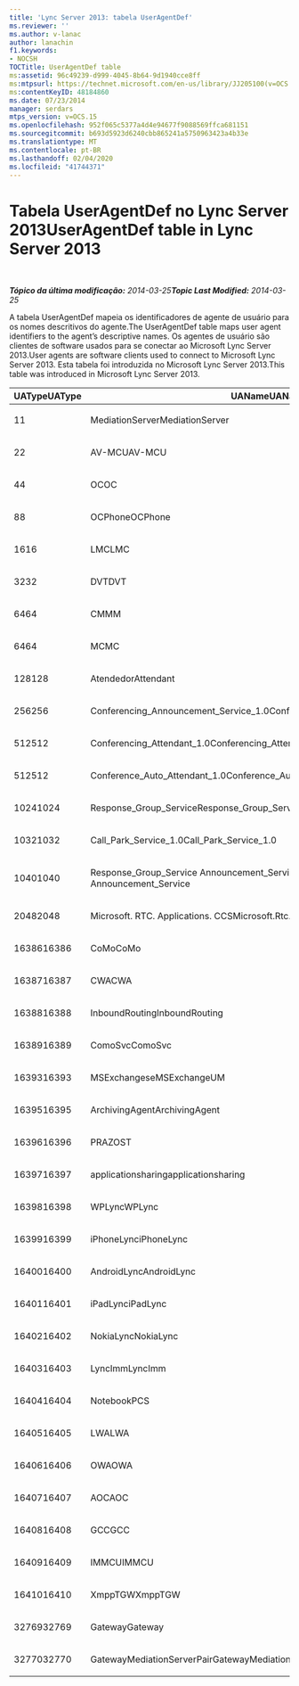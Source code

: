 ```yaml
---
title: 'Lync Server 2013: tabela UserAgentDef'
ms.reviewer: ''
ms.author: v-lanac
author: lanachin
f1.keywords:
- NOCSH
TOCTitle: UserAgentDef table
ms:assetid: 96c49239-d999-4045-8b64-9d1940cce8ff
ms:mtpsurl: https://technet.microsoft.com/en-us/library/JJ205100(v=OCS.15)
ms:contentKeyID: 48184860
ms.date: 07/23/2014
manager: serdars
mtps_version: v=OCS.15
ms.openlocfilehash: 952f065c5377a4d4e94677f9088569ffca681151
ms.sourcegitcommit: b693d5923d6240cbb865241a5750963423a4b33e
ms.translationtype: MT
ms.contentlocale: pt-BR
ms.lasthandoff: 02/04/2020
ms.locfileid: "41744371"
---
```

<div data-xmlns="http://www.w3.org/1999/xhtml">

<div class="topic" data-xmlns="http://www.w3.org/1999/xhtml" data-msxsl="urn:schemas-microsoft-com:xslt" data-cs="http://msdn.microsoft.com/en-us/">

<div data-asp="http://msdn2.microsoft.com/asp">

# <a name="useragentdef-table-in-lync-server-2013"></a><span data-ttu-id="61895-102">Tabela UserAgentDef no Lync Server 2013</span><span class="sxs-lookup"><span data-stu-id="61895-102">UserAgentDef table in Lync Server 2013</span></span>

</div>

<div id="mainSection">

<div id="mainBody">

<span> </span>

<span data-ttu-id="61895-103">_**Tópico da última modificação:** 2014-03-25_</span><span class="sxs-lookup"><span data-stu-id="61895-103">_**Topic Last Modified:** 2014-03-25_</span></span>

<span data-ttu-id="61895-104">A tabela UserAgentDef mapeia os identificadores de agente de usuário para os nomes descritivos do agente.</span><span class="sxs-lookup"><span data-stu-id="61895-104">The UserAgentDef table maps user agent identifiers to the agent’s descriptive names.</span></span> <span data-ttu-id="61895-105">Os agentes de usuário são clientes de software usados para se conectar ao Microsoft Lync Server 2013.</span><span class="sxs-lookup"><span data-stu-id="61895-105">User agents are software clients used to connect to Microsoft Lync Server 2013.</span></span> <span data-ttu-id="61895-106">Esta tabela foi introduzida no Microsoft Lync Server 2013.</span><span class="sxs-lookup"><span data-stu-id="61895-106">This table was introduced in Microsoft Lync Server 2013.</span></span>


<table>
<colgroup>
<col style="width: 33%" />
<col style="width: 33%" />
<col style="width: 33%" />
</colgroup>
<thead>
<tr class="header">
<th><span data-ttu-id="61895-107">UAType</span><span class="sxs-lookup"><span data-stu-id="61895-107">UAType</span></span></th>
<th><span data-ttu-id="61895-108">UAName</span><span class="sxs-lookup"><span data-stu-id="61895-108">UAName</span></span></th>
<th><span data-ttu-id="61895-109">UACategory</span><span class="sxs-lookup"><span data-stu-id="61895-109">UACategory</span></span></th>
</tr>
</thead>
<tbody>
<tr class="odd">
<td><p><span data-ttu-id="61895-110">1</span><span class="sxs-lookup"><span data-stu-id="61895-110">1</span></span></p></td>
<td><p><span data-ttu-id="61895-111">MediationServer</span><span class="sxs-lookup"><span data-stu-id="61895-111">MediationServer</span></span></p></td>
<td><p><span data-ttu-id="61895-112">MediationServer</span><span class="sxs-lookup"><span data-stu-id="61895-112">MediationServer</span></span></p></td>
</tr>
<tr class="even">
<td><p><span data-ttu-id="61895-113">2</span><span class="sxs-lookup"><span data-stu-id="61895-113">2</span></span></p></td>
<td><p><span data-ttu-id="61895-114">AV-MCU</span><span class="sxs-lookup"><span data-stu-id="61895-114">AV-MCU</span></span></p></td>
<td><p><span data-ttu-id="61895-115">AV-MCU</span><span class="sxs-lookup"><span data-stu-id="61895-115">AV-MCU</span></span></p></td>
</tr>
<tr class="odd">
<td><p><span data-ttu-id="61895-116">4</span><span class="sxs-lookup"><span data-stu-id="61895-116">4</span></span></p></td>
<td><p><span data-ttu-id="61895-117">OC</span><span class="sxs-lookup"><span data-stu-id="61895-117">OC</span></span></p></td>
<td><p><span data-ttu-id="61895-118">OC</span><span class="sxs-lookup"><span data-stu-id="61895-118">OC</span></span></p></td>
</tr>
<tr class="even">
<td><p><span data-ttu-id="61895-119">8</span><span class="sxs-lookup"><span data-stu-id="61895-119">8</span></span></p></td>
<td><p><span data-ttu-id="61895-120">OCPhone</span><span class="sxs-lookup"><span data-stu-id="61895-120">OCPhone</span></span></p></td>
<td><p><span data-ttu-id="61895-121">OCPhone</span><span class="sxs-lookup"><span data-stu-id="61895-121">OCPhone</span></span></p></td>
</tr>
<tr class="odd">
<td><p><span data-ttu-id="61895-122">16</span><span class="sxs-lookup"><span data-stu-id="61895-122">16</span></span></p></td>
<td><p><span data-ttu-id="61895-123">LMC</span><span class="sxs-lookup"><span data-stu-id="61895-123">LMC</span></span></p></td>
<td><p><span data-ttu-id="61895-124">LMC</span><span class="sxs-lookup"><span data-stu-id="61895-124">LMC</span></span></p></td>
</tr>
<tr class="even">
<td><p><span data-ttu-id="61895-125">32</span><span class="sxs-lookup"><span data-stu-id="61895-125">32</span></span></p></td>
<td><p><span data-ttu-id="61895-126">DVT</span><span class="sxs-lookup"><span data-stu-id="61895-126">DVT</span></span></p></td>
<td><p><span data-ttu-id="61895-127">DVT</span><span class="sxs-lookup"><span data-stu-id="61895-127">DVT</span></span></p></td>
</tr>
<tr class="odd">
<td><p><span data-ttu-id="61895-128">64</span><span class="sxs-lookup"><span data-stu-id="61895-128">64</span></span></p></td>
<td><p><span data-ttu-id="61895-129">CM</span><span class="sxs-lookup"><span data-stu-id="61895-129">MM</span></span></p></td>
<td><p><span data-ttu-id="61895-130">CM</span><span class="sxs-lookup"><span data-stu-id="61895-130">MM</span></span></p></td>
</tr>
<tr class="even">
<td><p><span data-ttu-id="61895-131">64</span><span class="sxs-lookup"><span data-stu-id="61895-131">64</span></span></p></td>
<td><p><span data-ttu-id="61895-132">MC</span><span class="sxs-lookup"><span data-stu-id="61895-132">MC</span></span></p></td>
<td><p><span data-ttu-id="61895-133">CM</span><span class="sxs-lookup"><span data-stu-id="61895-133">MM</span></span></p></td>
</tr>
<tr class="odd">
<td><p><span data-ttu-id="61895-134">128</span><span class="sxs-lookup"><span data-stu-id="61895-134">128</span></span></p></td>
<td><p><span data-ttu-id="61895-135">Atendedor</span><span class="sxs-lookup"><span data-stu-id="61895-135">Attendant</span></span></p></td>
<td><p><span data-ttu-id="61895-136">Atendedor</span><span class="sxs-lookup"><span data-stu-id="61895-136">Attendant</span></span></p></td>
</tr>
<tr class="even">
<td><p><span data-ttu-id="61895-137">256</span><span class="sxs-lookup"><span data-stu-id="61895-137">256</span></span></p></td>
<td><p><span data-ttu-id="61895-138">Conferencing_Announcement_Service_1.0</span><span class="sxs-lookup"><span data-stu-id="61895-138">Conferencing_Announcement_Service_1.0</span></span></p></td>
<td><p><span data-ttu-id="61895-139">CERTIFICAÇÃO</span><span class="sxs-lookup"><span data-stu-id="61895-139">CAS</span></span></p></td>
</tr>
<tr class="odd">
<td><p><span data-ttu-id="61895-140">512</span><span class="sxs-lookup"><span data-stu-id="61895-140">512</span></span></p></td>
<td><p><span data-ttu-id="61895-141">Conferencing_Attendant_1.0</span><span class="sxs-lookup"><span data-stu-id="61895-141">Conferencing_Attendant_1.0</span></span></p></td>
<td><p><span data-ttu-id="61895-142">CAA</span><span class="sxs-lookup"><span data-stu-id="61895-142">CAA</span></span></p></td>
</tr>
<tr class="even">
<td><p><span data-ttu-id="61895-143">512</span><span class="sxs-lookup"><span data-stu-id="61895-143">512</span></span></p></td>
<td><p><span data-ttu-id="61895-144">Conference_Auto_Attendant_1.0</span><span class="sxs-lookup"><span data-stu-id="61895-144">Conference_Auto_Attendant_1.0</span></span></p></td>
<td><p><span data-ttu-id="61895-145">CAA</span><span class="sxs-lookup"><span data-stu-id="61895-145">CAA</span></span></p></td>
</tr>
<tr class="odd">
<td><p><span data-ttu-id="61895-146">1024</span><span class="sxs-lookup"><span data-stu-id="61895-146">1024</span></span></p></td>
<td><p><span data-ttu-id="61895-147">Response_Group_Service</span><span class="sxs-lookup"><span data-stu-id="61895-147">Response_Group_Service</span></span></p></td>
<td><p><span data-ttu-id="61895-148">RGS</span><span class="sxs-lookup"><span data-stu-id="61895-148">RGS</span></span></p></td>
</tr>
<tr class="even">
<td><p><span data-ttu-id="61895-149">1032</span><span class="sxs-lookup"><span data-stu-id="61895-149">1032</span></span></p></td>
<td><p><span data-ttu-id="61895-150">Call_Park_Service_1.0</span><span class="sxs-lookup"><span data-stu-id="61895-150">Call_Park_Service_1.0</span></span></p></td>
<td><p><span data-ttu-id="61895-151">CPS</span><span class="sxs-lookup"><span data-stu-id="61895-151">CPS</span></span></p></td>
</tr>
<tr class="odd">
<td><p><span data-ttu-id="61895-152">1040</span><span class="sxs-lookup"><span data-stu-id="61895-152">1040</span></span></p></td>
<td><p><span data-ttu-id="61895-153">Response_Group_Service Announcement_Service</span><span class="sxs-lookup"><span data-stu-id="61895-153">Response_Group_Service Announcement_Service</span></span></p></td>
<td><p><span data-ttu-id="61895-154">COMO</span><span class="sxs-lookup"><span data-stu-id="61895-154">AS</span></span></p></td>
</tr>
<tr class="even">
<td><p><span data-ttu-id="61895-155">2048</span><span class="sxs-lookup"><span data-stu-id="61895-155">2048</span></span></p></td>
<td><p><span data-ttu-id="61895-156">Microsoft. RTC. Applications. CCS</span><span class="sxs-lookup"><span data-stu-id="61895-156">Microsoft.Rtc.Applications.Ccs</span></span></p></td>
<td><p><span data-ttu-id="61895-157">CCS</span><span class="sxs-lookup"><span data-stu-id="61895-157">CCS</span></span></p></td>
</tr>
<tr class="odd">
<td><p><span data-ttu-id="61895-158">16386</span><span class="sxs-lookup"><span data-stu-id="61895-158">16386</span></span></p></td>
<td><p><span data-ttu-id="61895-159">CoMo</span><span class="sxs-lookup"><span data-stu-id="61895-159">CoMo</span></span></p></td>
<td><p><span data-ttu-id="61895-160">CoMo</span><span class="sxs-lookup"><span data-stu-id="61895-160">CoMo</span></span></p></td>
</tr>
<tr class="even">
<td><p><span data-ttu-id="61895-161">16387</span><span class="sxs-lookup"><span data-stu-id="61895-161">16387</span></span></p></td>
<td><p><span data-ttu-id="61895-162">CWA</span><span class="sxs-lookup"><span data-stu-id="61895-162">CWA</span></span></p></td>
<td><p><span data-ttu-id="61895-163">CWA</span><span class="sxs-lookup"><span data-stu-id="61895-163">CWA</span></span></p></td>
</tr>
<tr class="odd">
<td><p><span data-ttu-id="61895-164">16388</span><span class="sxs-lookup"><span data-stu-id="61895-164">16388</span></span></p></td>
<td><p><span data-ttu-id="61895-165">InboundRouting</span><span class="sxs-lookup"><span data-stu-id="61895-165">InboundRouting</span></span></p></td>
<td><p><span data-ttu-id="61895-166">InboundRouting</span><span class="sxs-lookup"><span data-stu-id="61895-166">InboundRouting</span></span></p></td>
</tr>
<tr class="even">
<td><p><span data-ttu-id="61895-167">16389</span><span class="sxs-lookup"><span data-stu-id="61895-167">16389</span></span></p></td>
<td><p><span data-ttu-id="61895-168">ComoSvc</span><span class="sxs-lookup"><span data-stu-id="61895-168">ComoSvc</span></span></p></td>
<td><p><span data-ttu-id="61895-169">ComoSvc</span><span class="sxs-lookup"><span data-stu-id="61895-169">ComoSvc</span></span></p></td>
</tr>
<tr class="odd">
<td><p><span data-ttu-id="61895-170">16393</span><span class="sxs-lookup"><span data-stu-id="61895-170">16393</span></span></p></td>
<td><p><span data-ttu-id="61895-171">MSExchangese</span><span class="sxs-lookup"><span data-stu-id="61895-171">MSExchangeUM</span></span></p></td>
<td><p><span data-ttu-id="61895-172">ExUM</span><span class="sxs-lookup"><span data-stu-id="61895-172">ExUM</span></span></p></td>
</tr>
<tr class="even">
<td><p><span data-ttu-id="61895-173">16395</span><span class="sxs-lookup"><span data-stu-id="61895-173">16395</span></span></p></td>
<td><p><span data-ttu-id="61895-174">ArchivingAgent</span><span class="sxs-lookup"><span data-stu-id="61895-174">ArchivingAgent</span></span></p></td>
<td><p><span data-ttu-id="61895-175">ARCHAGENT</span><span class="sxs-lookup"><span data-stu-id="61895-175">ARCHAGENT</span></span></p></td>
</tr>
<tr class="odd">
<td><p><span data-ttu-id="61895-176">16396</span><span class="sxs-lookup"><span data-stu-id="61895-176">16396</span></span></p></td>
<td><p><span data-ttu-id="61895-177">PRAZO</span><span class="sxs-lookup"><span data-stu-id="61895-177">ST</span></span></p></td>
<td><p><span data-ttu-id="61895-178">PRAZO</span><span class="sxs-lookup"><span data-stu-id="61895-178">ST</span></span></p></td>
</tr>
<tr class="even">
<td><p><span data-ttu-id="61895-179">16397</span><span class="sxs-lookup"><span data-stu-id="61895-179">16397</span></span></p></td>
<td><p><span data-ttu-id="61895-180">applicationsharing</span><span class="sxs-lookup"><span data-stu-id="61895-180">applicationsharing</span></span></p></td>
<td><p><span data-ttu-id="61895-181">ASMCU</span><span class="sxs-lookup"><span data-stu-id="61895-181">ASMCU</span></span></p></td>
</tr>
<tr class="odd">
<td><p><span data-ttu-id="61895-182">16398</span><span class="sxs-lookup"><span data-stu-id="61895-182">16398</span></span></p></td>
<td><p><span data-ttu-id="61895-183">WPLync</span><span class="sxs-lookup"><span data-stu-id="61895-183">WPLync</span></span></p></td>
<td><p><span data-ttu-id="61895-184">WPLync</span><span class="sxs-lookup"><span data-stu-id="61895-184">WPLync</span></span></p></td>
</tr>
<tr class="even">
<td><p><span data-ttu-id="61895-185">16399</span><span class="sxs-lookup"><span data-stu-id="61895-185">16399</span></span></p></td>
<td><p><span data-ttu-id="61895-186">iPhoneLync</span><span class="sxs-lookup"><span data-stu-id="61895-186">iPhoneLync</span></span></p></td>
<td><p><span data-ttu-id="61895-187">iPhoneLync</span><span class="sxs-lookup"><span data-stu-id="61895-187">iPhoneLync</span></span></p></td>
</tr>
<tr class="odd">
<td><p><span data-ttu-id="61895-188">16400</span><span class="sxs-lookup"><span data-stu-id="61895-188">16400</span></span></p></td>
<td><p><span data-ttu-id="61895-189">AndroidLync</span><span class="sxs-lookup"><span data-stu-id="61895-189">AndroidLync</span></span></p></td>
<td><p><span data-ttu-id="61895-190">AndroidLync</span><span class="sxs-lookup"><span data-stu-id="61895-190">AndroidLync</span></span></p></td>
</tr>
<tr class="even">
<td><p><span data-ttu-id="61895-191">16401</span><span class="sxs-lookup"><span data-stu-id="61895-191">16401</span></span></p></td>
<td><p><span data-ttu-id="61895-192">iPadLync</span><span class="sxs-lookup"><span data-stu-id="61895-192">iPadLync</span></span></p></td>
<td><p><span data-ttu-id="61895-193">iPadLync</span><span class="sxs-lookup"><span data-stu-id="61895-193">iPadLync</span></span></p></td>
</tr>
<tr class="odd">
<td><p><span data-ttu-id="61895-194">16402</span><span class="sxs-lookup"><span data-stu-id="61895-194">16402</span></span></p></td>
<td><p><span data-ttu-id="61895-195">NokiaLync</span><span class="sxs-lookup"><span data-stu-id="61895-195">NokiaLync</span></span></p></td>
<td><p><span data-ttu-id="61895-196">NokiaLync</span><span class="sxs-lookup"><span data-stu-id="61895-196">NokiaLync</span></span></p></td>
</tr>
<tr class="even">
<td><p><span data-ttu-id="61895-197">16403</span><span class="sxs-lookup"><span data-stu-id="61895-197">16403</span></span></p></td>
<td><p><span data-ttu-id="61895-198">LyncImm</span><span class="sxs-lookup"><span data-stu-id="61895-198">LyncImm</span></span></p></td>
<td><p><span data-ttu-id="61895-199">LyncImm</span><span class="sxs-lookup"><span data-stu-id="61895-199">LyncImm</span></span></p></td>
</tr>
<tr class="odd">
<td><p><span data-ttu-id="61895-200">16404</span><span class="sxs-lookup"><span data-stu-id="61895-200">16404</span></span></p></td>
<td><p><span data-ttu-id="61895-201">Notebook</span><span class="sxs-lookup"><span data-stu-id="61895-201">PCS</span></span></p></td>
<td><p><span data-ttu-id="61895-202">Notebook</span><span class="sxs-lookup"><span data-stu-id="61895-202">PCS</span></span></p></td>
</tr>
<tr class="even">
<td><p><span data-ttu-id="61895-203">16405</span><span class="sxs-lookup"><span data-stu-id="61895-203">16405</span></span></p></td>
<td><p><span data-ttu-id="61895-204">LWA</span><span class="sxs-lookup"><span data-stu-id="61895-204">LWA</span></span></p></td>
<td><p><span data-ttu-id="61895-205">LWA</span><span class="sxs-lookup"><span data-stu-id="61895-205">LWA</span></span></p></td>
</tr>
<tr class="odd">
<td><p><span data-ttu-id="61895-206">16406</span><span class="sxs-lookup"><span data-stu-id="61895-206">16406</span></span></p></td>
<td><p><span data-ttu-id="61895-207">OWA</span><span class="sxs-lookup"><span data-stu-id="61895-207">OWA</span></span></p></td>
<td><p><span data-ttu-id="61895-208">OWA</span><span class="sxs-lookup"><span data-stu-id="61895-208">OWA</span></span></p></td>
</tr>
<tr class="even">
<td><p><span data-ttu-id="61895-209">16407</span><span class="sxs-lookup"><span data-stu-id="61895-209">16407</span></span></p></td>
<td><p><span data-ttu-id="61895-210">AOC</span><span class="sxs-lookup"><span data-stu-id="61895-210">AOC</span></span></p></td>
<td><p><span data-ttu-id="61895-211">AOC</span><span class="sxs-lookup"><span data-stu-id="61895-211">AOC</span></span></p></td>
</tr>
<tr class="odd">
<td><p><span data-ttu-id="61895-212">16408</span><span class="sxs-lookup"><span data-stu-id="61895-212">16408</span></span></p></td>
<td><p><span data-ttu-id="61895-213">GCC</span><span class="sxs-lookup"><span data-stu-id="61895-213">GCC</span></span></p></td>
<td><p><span data-ttu-id="61895-214">GCC</span><span class="sxs-lookup"><span data-stu-id="61895-214">GCC</span></span></p></td>
</tr>
<tr class="even">
<td><p><span data-ttu-id="61895-215">16409</span><span class="sxs-lookup"><span data-stu-id="61895-215">16409</span></span></p></td>
<td><p><span data-ttu-id="61895-216">IMMCU</span><span class="sxs-lookup"><span data-stu-id="61895-216">IMMCU</span></span></p></td>
<td><p><span data-ttu-id="61895-217">IMMCU</span><span class="sxs-lookup"><span data-stu-id="61895-217">IMMCU</span></span></p></td>
</tr>
<tr class="odd">
<td><p><span data-ttu-id="61895-218">16410</span><span class="sxs-lookup"><span data-stu-id="61895-218">16410</span></span></p></td>
<td><p><span data-ttu-id="61895-219">XmppTGW</span><span class="sxs-lookup"><span data-stu-id="61895-219">XmppTGW</span></span></p></td>
<td><p><span data-ttu-id="61895-220">XmppGateway</span><span class="sxs-lookup"><span data-stu-id="61895-220">XmppGateway</span></span></p></td>
</tr>
<tr class="even">
<td><p><span data-ttu-id="61895-221">32769</span><span class="sxs-lookup"><span data-stu-id="61895-221">32769</span></span></p></td>
<td><p><span data-ttu-id="61895-222">Gateway</span><span class="sxs-lookup"><span data-stu-id="61895-222">Gateway</span></span></p></td>
<td><p><span data-ttu-id="61895-223">Gateway</span><span class="sxs-lookup"><span data-stu-id="61895-223">Gateway</span></span></p></td>
</tr>
<tr class="odd">
<td><p><span data-ttu-id="61895-224">32770</span><span class="sxs-lookup"><span data-stu-id="61895-224">32770</span></span></p></td>
<td><p><span data-ttu-id="61895-225">GatewayMediationServerPair</span><span class="sxs-lookup"><span data-stu-id="61895-225">GatewayMediationServerPair</span></span></p></td>
<td><p><span data-ttu-id="61895-226">GatewayMediationServerPair</span><span class="sxs-lookup"><span data-stu-id="61895-226">GatewayMediationServerPair</span></span></p></td>
</tr>
</tbody>
</table>


</div>

<span> </span>

</div>

</div>

</div>

